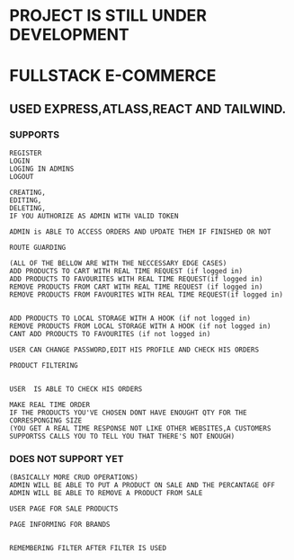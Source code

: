 # PROJECT IS STILL UNDER DEVELOPMENT
# FULLSTACK E-COMMERCE
## USED EXPRESS,ATLASS,REACT AND TAILWIND. 

### SUPPORTS

    REGISTER
    LOGIN
    LOGING IN ADMINS
    LOGOUT

    CREATING,
    EDITING,
    DELETING,
    IF YOU AUTHORIZE AS ADMIN WITH VALID TOKEN
    
    ADMIN is ABLE TO ACCESS ORDERS AND UPDATE THEM IF FINISHED OR NOT 

    ROUTE GUARDING 
            
    (ALL OF THE BELLOW ARE WITH THE NECCESSARY EDGE CASES)
    ADD PRODUCTS TO CART WITH REAL TIME REQUEST (if logged in)
    ADD PRODUCTS TO FAVOURITES WITH REAL TIME REQUEST(if logged in)
    REMOVE PRODUCTS FROM CART WITH REAL TIME REQUEST (if logged in)
    REMOVE PRODUCTS FROM FAVOURITES WITH REAL TIME REQUEST(if logged in)
    

    ADD PRODUCTS TO LOCAL STORAGE WITH A HOOK (if not logged in)
    REMOVE PRODUCTS FROM LOCAL STORAGE WITH A HOOK (if not logged in)
    CANT ADD PRODUCTS TO FAVOURITES (if not logged in)
    
    USER CAN CHANGE PASSWORD,EDIT HIS PROFILE AND CHECK HIS ORDERS

    PRODUCT FILTERING 
    
    
    USER  IS ABLE TO CHECK HIS ORDERS

    MAKE REAL TIME ORDER 
    IF THE PRODUCTS YOU'VE CHOSEN DONT HAVE ENOUGHT QTY FOR THE CORRESPONGING SIZE
    (YOU GET A REAL TIME RESPONSE NOT LIKE OTHER WEBSITES,A CUSTOMERS SUPPORTSS CALLS YOU TO TELL YOU THAT THERE'S NOT ENOUGH)
    

### DOES NOT SUPPORT YET

    (BASICALLY MORE CRUD OPERATIONS)
    ADMIN WILL BE ABLE TO PUT A PRODUCT ON SALE AND THE PERCANTAGE OFF
    ADMIN WILL BE ABLE TO REMOVE A PRODUCT FROM SALE

    USER PAGE FOR SALE PRODUCTS

    PAGE INFORMING FOR BRANDS


    REMEMBERING FILTER AFTER FILTER IS USED 



    


